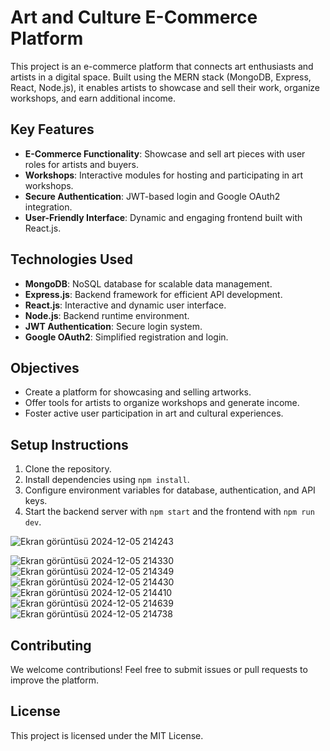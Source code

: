 # Art and Culture E-Commerce Platform

This project is an e-commerce platform that connects art enthusiasts and artists in a digital space. Built using the MERN stack (MongoDB, Express, React, Node.js), it enables artists to showcase and sell their work, organize workshops, and earn additional income. 

## Key Features

- **E-Commerce Functionality**: Showcase and sell art pieces with user roles for artists and buyers.
- **Workshops**: Interactive modules for hosting and participating in art workshops.
- **Secure Authentication**: JWT-based login and Google OAuth2 integration.
- **User-Friendly Interface**: Dynamic and engaging frontend built with React.js.

## Technologies Used

- **MongoDB**: NoSQL database for scalable data management.
- **Express.js**: Backend framework for efficient API development.
- **React.js**: Interactive and dynamic user interface.
- **Node.js**: Backend runtime environment.
- **JWT Authentication**: Secure login system.
- **Google OAuth2**: Simplified registration and login.

## Objectives

- Create a platform for showcasing and selling artworks.
- Offer tools for artists to organize workshops and generate income.
- Foster active user participation in art and cultural experiences.

## Setup Instructions

1. Clone the repository.
2. Install dependencies using `npm install`.
3. Configure environment variables for database, authentication, and API keys.
4. Start the backend server with `npm start` and the frontend with `npm run dev`.

   
![Ekran görüntüsü 2024-12-05 214243](https://github.com/user-attachments/assets/03d9e388-de52-4f48-b657-da67b79fbbe9)

![Ekran görüntüsü 2024-12-05 214330](https://github.com/user-attachments/assets/77f6a0a5-8d2b-4a17-ae4d-978abc7a9a20)
![Ekran görüntüsü 2024-12-05 214349](https://github.com/user-attachments/assets/efe8257a-64b1-44ba-b2d3-78f9d668488a)
![Ekran görüntüsü 2024-12-05 214430](https://github.com/user-attachments/assets/56e4462d-0e9b-4f89-b09a-806d2e92a67b)
![Ekran görüntüsü 2024-12-05 214410](https://github.com/user-attachments/assets/ca048167-f708-4af5-a1b8-74cfd5bdab18)
![Ekran görüntüsü 2024-12-05 214639](https://github.com/user-attachments/assets/26448985-22af-48ca-bcfa-87ff6665d3aa)
![Ekran görüntüsü 2024-12-05 214738](https://github.com/user-attachments/assets/6f146a1f-0354-4a53-9e0c-9a7b9efaaec6)





## Contributing

We welcome contributions! Feel free to submit issues or pull requests to improve the platform.

## License

This project is licensed under the MIT License.
